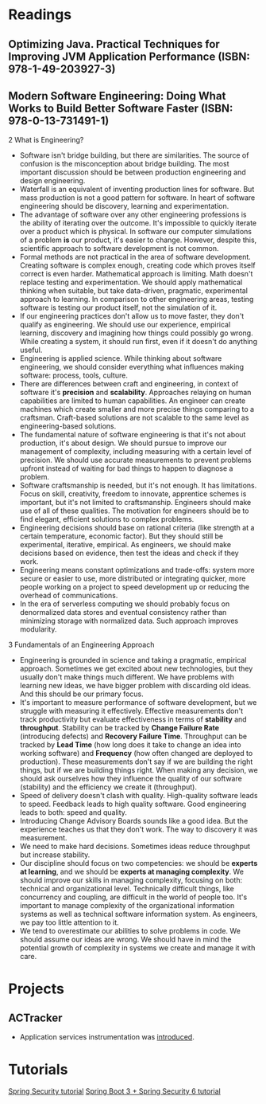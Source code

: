 # Readings

## Optimizing Java. Practical Techniques for Improving JVM Application Performance (ISBN: 978-1-49-203927-3)

## Modern Software Engineering: Doing What Works to Build Better Software Faster (ISBN: 978-0-13-731491-1)

2 What is Engineering?

- Software isn't bridge building, but there are similarities. The source of confusion is the misconception about bridge
  building. The most important discussion should be between production engineering and design engineering.
- Waterfall is an equivalent of inventing production lines for software. But mass production is not a good pattern for
  software. In heart of software engineering should be discovery, learning and experimentation.
- The advantage of software over any other engineering professions is the ability of iterating over the outcome. It's
  impossible to quickly iterate over a product which is physical. In software our computer simulations of a problem
  __is__ our product, it's easier to change. However, despite this, scientific approach to software development is not
  common.
- Formal methods are not practical in the area of software development. Creating software is complex enough, creating
  code which proves itself correct is even harder. Mathematical approach is limiting. Math doesn't replace testing and
  experimentation. We should apply mathematical thinking when suitable, but take data-driven, pragmatic, experimental
  approach to learning. In comparison to other engineering areas, testing software is testing our product itself, not
  the simulation of it.
- If our engineering practices don't allow us to move faster, they don't qualify as engineering. We should use our
  experience, empirical learning, discovery and imagining how things could possibly go wrong. While creating a system,
  it should run first, even if it doesn't do anything useful.
- Engineering is applied science. While thinking about software engineering, we should consider everything what
  influences making software: process, tools, culture.
- There are differences between craft and engineering, in context of software it's __precision__ and __scalability__.
  Approaches relaying on human capabilities are limited to human capabilities. An engineer can create machines which
  create smaller and more precise things comparing to a craftsman. Craft-based solutions are not scalable to the same
  level as engineering-based solutions.
- The fundamental nature of software engineering is that it's not about production, it's about design. We should pursue
  to improve our management of complexity, including measuring with a certain level of precision. We should use accurate
  measurements to prevent problems upfront instead of waiting for bad things to happen to diagnose a problem.
- Software craftsmanship is needed, but it's not enough. It has limitations. Focus on skill, creativity, freedom to
  innovate, apprentice schemes is important, but it's not limited to craftsmanship. Engineers should make use of all of
  these qualities. The motivation for engineers should be to find elegant, efficient solutions to complex problems.
- Engineering decisions should base on rational criteria (like strength at a certain temperature, economic factor). But
  they should still be experimental, iterative, empirical. As engineers, we should make decisions based on evidence,
  then test the ideas and check if they work.
- Engineering means constant optimizations and trade-offs: system more secure or easier to use, more distributed or
  integrating quicker, more people working on a project to speed development up or reducing the overhead of
  communications.
- In the era of serverless computing we should probably focus on denormalized data stores and eventual consistency
  rather than minimizing storage with normalized data. Such approach improves modularity.

3 Fundamentals of an Engineering Approach

- Engineering is grounded in science and taking a pragmatic, empirical approach. Sometimes we get excited about new
  technologies, but they usually don't make things much different. We have problems with learning new ideas, we have
  bigger problem with discarding old ideas. And this should be our primary focus.
- It's important to measure performance of software development, but we struggle with measuring it effectively.
  Effective measurements don't track productivity but evaluate effectiveness in terms of __stability__ and
  __throughput__. Stability can be tracked by __Change Failure Rate__ (introducing defects) and
  __Recovery Failure Time__. Throughput can be tracked by __Lead Time__ (how long does it take to change an idea into
  working software) and __Frequency__ (how often changed are deployed to production). These measurements don't say if we
  are building the right things, but if we are building things right. When making any decision, we should ask ourselves
  how they influence the quality of our software (stability) and the efficiency we create it (throughput).
- Speed of delivery doesn't clash with quality. High-quality software leads to speed. Feedback leads to high quality
  software. Good engineering leads to both: speed and quality.
- Introducing Change Advisory Boards sounds like a good idea. But the experience teaches us that they don't work. The
  way to discovery it was measurement.
- We need to make hard decisions. Sometimes ideas reduce throughput but increase stability.
- Our discipline should focus on two competencies: we should be __experts at learning__, and we should be
  __experts at managing complexity__. We should improve our skills in managing complexity, focusing on both: technical
  and organizational level. Technically difficult things, like concurrency and coupling, are difficult in the world of
  people too. It's important to manage complexity of the organizational information systems as well as technical
  software information system. As engineers, we pay too little attention to it.
- We tend to overestimate our abilities to solve problems in code. We should assume our ideas are wrong. We should have
  in mind the potential growth of complexity in systems we create and manage it with care.

# Projects

## ACTracker

- Application services instrumentation was [introduced](https://github.com/marcinciapa/actracker-api/pull/169).

# Tutorials

[Spring Security tutorial](https://github.com/marcinciapa/tutorials/pull/32)
[Spring Boot 3 + Spring Security 6 tutorial](https://github.com/marcinciapa/tutorials/pull/33)